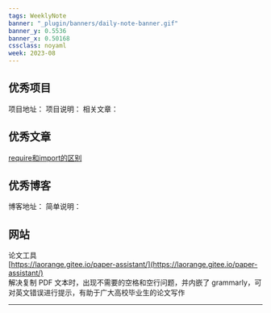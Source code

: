 ```yaml
---
tags: WeeklyNote
banner: "_plugin/banners/daily-note-banner.gif"
banner_y: 0.5536
banner_x: 0.50168
cssclass: noyaml
week: 2023-08
---
```



## 优秀项目

项目地址：
项目说明：
相关文章：


## 优秀文章

[require和import的区别](https://zhuanlan.zhihu.com/p/121770261)



## 优秀博客

博客地址：
简单说明：


## 网站

论文工具  
[https://laorange.gitee.io/paper-assistant/](https://laorange.gitee.io/paper-assistant/)  
解决复制 PDF 文本时，出现不需要的空格和空行问题，并内嵌了 grammarly，可对英文错误进行提示，有助于广大高校毕业生的论文写作

---


